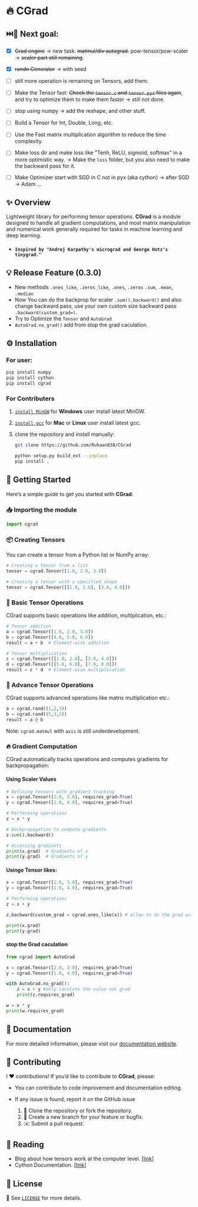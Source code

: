 # 🔥 CGrad
        
## ⏭️🥅 Next goal:
- [x] ~~Grad engine~~ -> new task: ~~matmul/div autograd.~~ pow-tensor/pow-scaler -> ~~scaler part still remaining~~.
- [x] ~~randn Generator~~ -> with seed
- [ ] still more operation is remaining on Tensors, add them.
- [ ] Make the Tensor fast: ~~Check the `tensor.c` and `tensor.pyx` files again~~, and try to optimize them to make them faster -> still not done.
- [ ] stop using numpy -> add the reshape, and other stuff.
- [ ] Build a Tensor for Int, Double, Long, etc. 
- [ ] Use the Fast matrix multiplication algorithm to reduce the time complexity.
- [ ] Make loss dir and make loss like "Tenh, ReLU, sigmoid, softmax" in a more optimistic way. -> Make the `loss` folder, but you also need to make the backward pass for it.
- [ ] Make Optimizer start with SGD in C not in pyx (aka cython) -> after SGD -> Adam ...
      
        
## ✨ Overview

Lightweight library for performing tensor operations. **CGrad** is a module designed to handle all gradient computations, and most matrix manipulation and numerical work generally required for tasks in machine learning and deep learning. <br>
- ####  `Inspired by "Andrej Karpathy's micrograd and George Hotz's tinygrad."`

## 💡 Release Feature (0.3.0)

- New methods `.ones_like`, `.zeros_like`,
`.ones`, `.zeros` `.sum`, `.mean`, `.median`
- Now You can do the backprop for scaler `.sum().backward()` and also change backward pass, use your own custom size backward pass `.backward(custom_grad=)`.
- Try to Optimize the `Tensor` and `AutoGrad`
- `AutoGrad.no_grad()` add from stop the grad caculation.

## ⚙️ Installation

### For user:
```bash
pip install numpy
pip install cython
pip install cgrad
```

### For Contributers
1. [`install MinGW`](https://gcc.gnu.org/install/binaries.html) for **Windows** user install latest MinGW.
2. [`install gcc`](https://formulae.brew.sh/formula/gcc) for **Mac** or **Linux** user install latest gcc.

3. clone the repository and install manually:

    ```bash
    git clone https://github.com/Ruhaan838/CGrad

    python setup.py build_ext --inplace
    pip install .
    ``` 

## 🚀 Getting Started

Here’s a simple guide to get you started with **CGrad**:

### 📥 Importing the module

```python
import cgrad
```

### 📦 Creating Tensors

You can create a tensor from a Python list or NumPy array:

```python
# Creating a tensor from a list
tensor = cgrad.Tensor([1.0, 2.0, 3.0])

# Creating a tensor with a specified shape
tensor = cgrad.Tensor([[1.0, 2.0], [3.0, 4.0]])
```

### 🔄 Basic Tensor Operations

CGrad supports basic operations like addition, multiplication, etc.:

```python
# Tensor addition 
a = cgrad.Tensor([1.0, 2.0, 3.0])
b = cgrad.Tensor([4.0, 5.0, 6.0])
result = a + b  # Element-wise addition

# Tensor multiplication 
c = cgrad.Tensor([[1.0, 2.0], [3.0, 4.0]])
d = cgrad.Tensor([[5.0, 6.0], [7.0, 8.0]])
result = c * d  # Element-wise multiplication
```

### 📐 Advance Tensor Operations

CGrad supports advanced operations like matrix multiplication etc.:
``` python
a = cgrad.rand((1,2,3))
b = cgrad.rand((5,3,2))
result = a @ b
```
Note: `cgrad.matmul` with `axis` is still underdevelopment.

### 🔥 Gradient Computation

CGrad automatically tracks operations and computes gradients for backpropagation:
#### Using Scaler Values
```python
# Defining tensors with gradient tracking 
x = cgrad.Tensor([2.0, 3.0], requires_grad=True)
y = cgrad.Tensor([1.0, 4.0], requires_grad=True)

# Performing operations 
z = x * y

# Backpropagation to compute gradients 
z.sum().backward()

# Accessing gradients 
print(x.grad)  # Gradients of x
print(y.grad)  # Gradients of y
```
#### Usinge Tensor likes:
``` python
x = cgrad.Tensor([2.0, 3.0], requires_grad=True)
y = cgrad.Tensor([1.0, 4.0], requires_grad=True)

# Performing operations 
z = x + y

z.backward(custom_grad = cgrad.ones_like(x)) # allow to do the grad with you custom grad

print(x.grad)
print(y.grad)
```
#### stop the Grad caculation
```python
from cgrad import AutoGrad

x = cgrad.Tensor([2.0, 3.0], requires_grad=True)
y = cgrad.Tensor([1.0, 4.0], requires_grad=True)

with AutoGrad.no_grad():
    z = x + y #only caculate the value not grad
    print(z.requires_grad)

w = x * y
print(w.requires_grad)
```
## 📖 Documentation

For more detailed information, please visit our [documentation website](docs/index.html).

## 🤝 Contributing

I ❤️ contributions! If you’d like to contribute to **CGrad**, please:

- You can contribute to code improvement and documentation editing.

- If any issue is found, report it on the GitHub issue

    1. 🍴 Clone the repository or fork the repository.
    2. 🌱 Create a new branch for your feature or bugfix.
    3. ✉️ Submit a pull request.

## 📖 Reading

- Blog about how tensors work at the computer level.
[[link](http://blog.ezyang.com/2019/05/pytorch-internals/)]
- Cython Documentation. [[link](https://cython.readthedocs.io/en/latest/src/userguide/language_basics.html)]

## 📝 License

📜 See [`LICENSE`](LICENSE) for more details.
